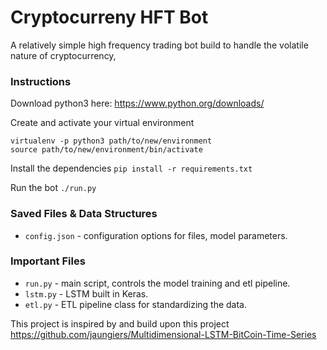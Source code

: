 # Cryptocurreny HFT Bot #

A relatively simple high frequency trading bot build to handle the volatile nature of cryptocurrency,

### Instructions ###
Download python3 here:
https://www.python.org/downloads/

Create and activate your virtual environment
```
virtualenv -p python3 path/to/new/environment
source path/to/new/environment/bin/activate
```
Install the dependencies
`pip install -r requirements.txt`

Run the bot
`./run.py`

### Saved Files & Data Structures ###
- `config.json` - configuration options for files, model parameters.

### Important Files ###
- `run.py` - main script, controls the model training and etl pipeline.
- `lstm.py` - LSTM built in Keras.
- `etl.py` - ETL pipeline class for standardizing the data.


This project is inspired by and build upon this project
https://github.com/jaungiers/Multidimensional-LSTM-BitCoin-Time-Series

